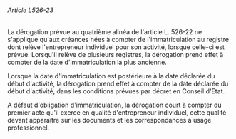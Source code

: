 ###### Article L526-23

La dérogation prévue au quatrième alinéa de l'article L. 526-22 ne s'applique qu'aux créances nées à compter de l'immatriculation au registre dont relève l'entrepreneur individuel pour son activité, lorsque celle-ci est prévue. Lorsqu'il relève de plusieurs registres, la dérogation prend effet à compter de la date d'immatriculation la plus ancienne.

Lorsque la date d'immatriculation est postérieure à la date déclarée du début d'activité, la dérogation prend effet à compter de la date déclarée du début d'activité, dans les conditions prévues par décret en Conseil d'Etat.

A défaut d'obligation d'immatriculation, la dérogation court à compter du premier acte qu'il exerce en qualité d'entrepreneur individuel, cette qualité devant apparaître sur les documents et les correspondances à usage professionnel.

